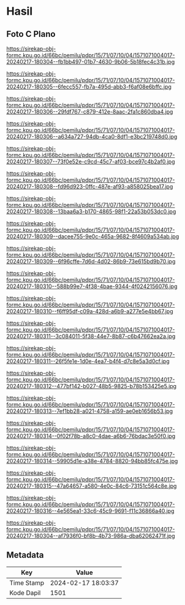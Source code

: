 # Hasil

## Foto C Plano

https://sirekap-obj-formc.kpu.go.id/66bc/pemilu/pdpr/15/71/07/10/04/1571071004017-20240217-180304--fb1bb497-01b7-4630-9b06-5b18fec4c31b.jpg

https://sirekap-obj-formc.kpu.go.id/66bc/pemilu/pdpr/15/71/07/10/04/1571071004017-20240217-180305--6fecc557-fb7a-495d-abb3-f6af08e6bffc.jpg

https://sirekap-obj-formc.kpu.go.id/66bc/pemilu/pdpr/15/71/07/10/04/1571071004017-20240217-180306--29fdf767-c879-412e-8aac-2fa1c860dba4.jpg

https://sirekap-obj-formc.kpu.go.id/66bc/pemilu/pdpr/15/71/07/10/04/1571071004017-20240217-180306--a634a727-94db-4ca0-8df1-e3bc219748d0.jpg

https://sirekap-obj-formc.kpu.go.id/66bc/pemilu/pdpr/15/71/07/10/04/1571071004017-20240217-180307--73f0e52e-c9cd-45c7-af03-bce97c4b2af0.jpg

https://sirekap-obj-formc.kpu.go.id/66bc/pemilu/pdpr/15/71/07/10/04/1571071004017-20240217-180308--fd96d923-0ffc-487e-af93-a858025bea17.jpg

https://sirekap-obj-formc.kpu.go.id/66bc/pemilu/pdpr/15/71/07/10/04/1571071004017-20240217-180308--13baa6a3-b170-4865-98f1-22a53b053dc0.jpg

https://sirekap-obj-formc.kpu.go.id/66bc/pemilu/pdpr/15/71/07/10/04/1571071004017-20240217-180309--dacee755-9e0c-465a-9682-8f4609a534ab.jpg

https://sirekap-obj-formc.kpu.go.id/66bc/pemilu/pdpr/15/71/07/10/04/1571071004017-20240217-180309--6f96cffe-7d6d-4d02-86b9-73e615bd9b70.jpg

https://sirekap-obj-formc.kpu.go.id/66bc/pemilu/pdpr/15/71/07/10/04/1571071004017-20240217-180310--588b99e7-4f38-4bae-9344-4f0242156076.jpg

https://sirekap-obj-formc.kpu.go.id/66bc/pemilu/pdpr/15/71/07/10/04/1571071004017-20240217-180310--f6ff95df-c09a-428d-a6b9-a277e5e4bb67.jpg

https://sirekap-obj-formc.kpu.go.id/66bc/pemilu/pdpr/15/71/07/10/04/1571071004017-20240217-180311--3c084011-5f38-44e7-8b87-c6b47662ea2a.jpg

https://sirekap-obj-formc.kpu.go.id/66bc/pemilu/pdpr/15/71/07/10/04/1571071004017-20240217-180311--26f5fe1e-1d0e-4ea7-b4f4-d7c8e5a3d0cf.jpg

https://sirekap-obj-formc.kpu.go.id/66bc/pemilu/pdpr/15/71/07/10/04/1571071004017-20240217-180312--477bf142-b027-48b5-9825-b78b153425e5.jpg

https://sirekap-obj-formc.kpu.go.id/66bc/pemilu/pdpr/15/71/07/10/04/1571071004017-20240217-180313--7ef1bb28-a021-4758-a159-ae0eb1656b53.jpg

https://sirekap-obj-formc.kpu.go.id/66bc/pemilu/pdpr/15/71/07/10/04/1571071004017-20240217-180314--0f02f78b-a8c0-4dae-a6b6-76bdac3e50f0.jpg

https://sirekap-obj-formc.kpu.go.id/66bc/pemilu/pdpr/15/71/07/10/04/1571071004017-20240217-180314--59905d1e-a38e-4784-8820-94bb85fc475e.jpg

https://sirekap-obj-formc.kpu.go.id/66bc/pemilu/pdpr/15/71/07/10/04/1571071004017-20240217-180315--47a64657-a580-4e0c-84c6-73151c564c8e.jpg

https://sirekap-obj-formc.kpu.go.id/66bc/pemilu/pdpr/15/71/07/10/04/1571071004017-20240217-180316--4e565ea1-33c6-45c9-9691-f11c36866a40.jpg

https://sirekap-obj-formc.kpu.go.id/66bc/pemilu/pdpr/15/71/07/10/04/1571071004017-20240217-180304--af7936f0-bf8b-4b73-986a-dba62062471f.jpg


## Metadata

| Key        | Value               |
| ---------- | ------------------- |
| Time Stamp | 2024-02-17 18:03:37 |
| Kode Dapil | 1501                |



